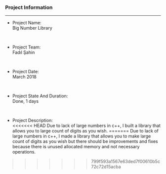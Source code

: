 ### Project Information
--- 
* Project Name: <br/>
Big Number Library
<br>

* Project Team: <br/>
Fadıl Şahin
<br>

* Project Date: <br/>
March 2018
<br>

* Project State And Duration: <br/>
Done, 1 days
<br>

* Project Description: <br/>
<<<<<<< HEAD
Due to lack of large numbers in c++, I built a library that allows you to large count of digits as you wish.
=======
Due to lack of large numbers in c++, I made a library that allows you to make large count of digits as you wish but there should be improvements and fixes because there is unused allocated memory and not necessary operations. 
>>>>>>> 799f593a1567e63ded7f00610b5c72c72d15acba
<br/>
<br/>


